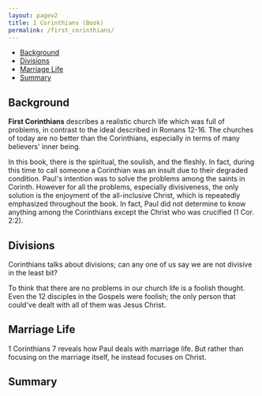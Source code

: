 ```yaml
---
layout: pagev2
title: 1 Corinthians (Book)
permalink: /first_corinthians/
---
```

- [Background](#background)
- [Divisions](#divisions)
- [Marriage Life](#marriage-life)
- [Summary](#summary)

## Background

**First Corinthians** describes a realistic church life which was full of problems, in contrast to the ideal described in Romans 12-16. The churches of today are no better than the Corinthians, especially in terms of many believers' inner being.

In this book, there is the spiritual, the soulish, and the fleshly. In fact, during this time to call someone a Corinthian was an insult due to their degraded condition. Paul's intention was to solve the problems among the saints in Corinth. However for all the problems, especially divisiveness, the only solution is the enjoyment of the all-inclusive Christ, which is repeatedly emphasized throughout the book. In fact, Paul did not determine to know anything among the Corinthians except the Christ who was crucified (1 Cor. 2:2).

## Divisions

Corinthians talks about divisions; can any one of us say we are not divisive in the least bit?

To think that there are no problems in our church life is a foolish thought. Even the 12 disciples in the Gospels were foolish; the only person that could've dealt with all of them was Jesus Christ.

## Marriage Life

1 Corinthians 7 reveals how Paul deals with marriage life. But rather than focusing on the marriage itself, he instead focuses on Christ.

## Summary
